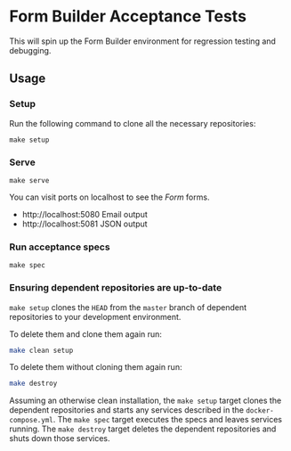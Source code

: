 # Form Builder Acceptance Tests

This will spin up the Form Builder environment for regression testing and debugging.

## Usage

### Setup

Run the following command to clone all the necessary repositories:

```
make setup
```

### Serve

```
make serve
```

You can visit ports on localhost to see the _Form_ forms.

- http://localhost:5080 Email output
- http://localhost:5081 JSON output

### Run acceptance specs

```
make spec
```

### Ensuring dependent repositories are up-to-date

`make setup` clones the `HEAD` from the `master` branch of dependent repositories to your development environment.

To delete them and clone them again run:

```sh
make clean setup
```

To delete them without cloning them again run:

```sh
make destroy
```

Assuming an otherwise clean installation, the `make setup` target clones the dependent repositories and starts any services described in the `docker-compose.yml`. The `make spec` target executes the specs and leaves services running. The `make destroy` target deletes the dependent repositories and shuts down those services. 
